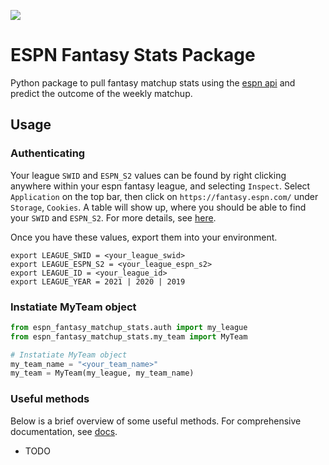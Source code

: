 ![](https://github.com/RobBlumberg/espn_fantasy_matchup_stats/workflows/build/badge.svg)

# ESPN Fantasy Stats Package

Python package to pull fantasy matchup stats using the [espn api](https://github.com/cwendt94/espn-api) and predict the outcome of the weekly matchup.

## Usage

### Authenticating

Your league `SWID` and `ESPN_S2` values can be found by right clicking anywhere within your espn fantasy league, and selecting `Inspect`. Select `Application` on the top bar, then click on `https://fantasy.espn.com/` under `Storage`, `Cookies`. A table will show up, where you should be able to find your `SWID` and `ESPN_S2`. For more details, see [here](https://github.com/cwendt94/espn-api/wiki).

Once you have these values, export them into your environment.
```
export LEAGUE_SWID = <your_league_swid>
export LEAGUE_ESPN_S2 = <your_league_espn_s2>
export LEAGUE_ID = <your_league_id>
export LEAGUE_YEAR = 2021 | 2020 | 2019
```

### Instatiate MyTeam object
```python
from espn_fantasy_matchup_stats.auth import my_league
from espn_fantasy_matchup_stats.my_team import MyTeam

# Instatiate MyTeam object
my_team_name = "<your_team_name>"
my_team = MyTeam(my_league, my_team_name)
```

### Useful methods
Below is a brief overview of some useful methods. For comprehensive documentation, see [docs](TBD).
- TODO



